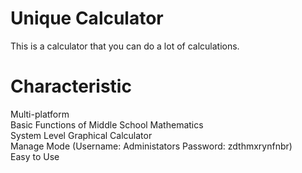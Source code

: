 # Unique Calculator
This is a calculator that you can do a lot of calculations.

# Characteristic
Multi-platform  
Basic Functions of Middle School Mathematics  
System Level Graphical Calculator  
Manage Mode (Username: Administators  Password: zdthmxrynfnbr)  
Easy to Use
